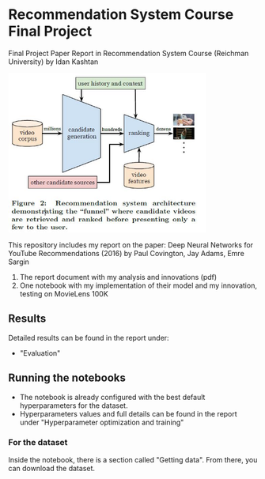 # Recommendation System Course Final Project
Final Project Paper Report in Recommendation System Course (Reichman University)
by Idan Kashtan

<img src="youtube_DNN.jpg" alt="YouTube System Architecture" width="400"/>

This repository includes my report on the paper: Deep Neural Networks for YouTube Recommendations
(2016) by Paul Covington, Jay Adams, Emre Sargin

1. The report document with my analysis and innovations (pdf)
2. One notebook with my implementation of their model and my innovation, testing on MovieLens 100K

## Results
Detailed results can be found in the report under:
* "Evaluation"

## Running the notebooks
* The notebook is already configured with the best default hyperparameters for the dataset.
* Hyperparameters values and full details can be found in the report under "Hyperparameter optimization and training"

### For the dataset
Inside the notebook, there is a section called "Getting data". From there, you can download the dataset. 
